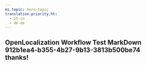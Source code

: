 ```yaml
---
ms.topic: hero-topic
translation.priority.ht: 
  - zh-cn
  - de-de
---
```

## OpenLocalization Workflow Test MarkDown 912b1ea4-b355-4b27-9b13-3813b500be74 thanks!

